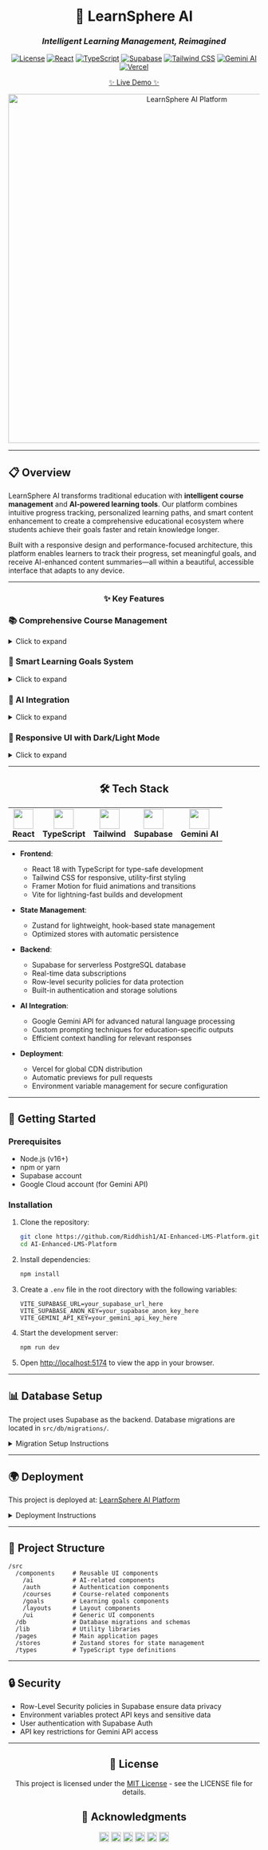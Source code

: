 <div align="center">
  
# 🧠 LearnSphere AI

### *Intelligent Learning Management, Reimagined*

[![License](https://img.shields.io/badge/license-MIT-blue.svg)](LICENSE)
[![React](https://img.shields.io/badge/React-18-%2361DAFB.svg?style=flat&logo=react&logoColor=white)](https://reactjs.org/)
[![TypeScript](https://img.shields.io/badge/TypeScript-5-%233178C6.svg?style=flat&logo=typescript&logoColor=white)](https://www.typescriptlang.org/)
[![Supabase](https://img.shields.io/badge/Supabase-Database-%233ECF8E.svg?style=flat&logo=supabase&logoColor=white)](https://supabase.io/)
[![Tailwind CSS](https://img.shields.io/badge/Tailwind-3-%2338B2AC.svg?style=flat&logo=tailwind-css&logoColor=white)](https://tailwindcss.com/)
[![Gemini AI](https://img.shields.io/badge/Gemini%20AI-Powered-%234285F4.svg?style=flat&logo=google&logoColor=white)](https://ai.google.dev/)
[![Vercel](https://img.shields.io/badge/Deployed%20on-Vercel-%23000000.svg?style=flat&logo=vercel&logoColor=white)](https://lmsplatform-bonderiddhish-gmailcoms-projects.vercel.app/login)

[✨ Live Demo ✨](https://lmsplatform-bonderiddhish-gmailcoms-projects.vercel.app/login)

<a href="https://lmsplatform-bonderiddhish-gmailcoms-projects.vercel.app/login">
  <img src="https://via.placeholder.com/800x400?text=LearnSphere+AI+Screenshot" alt="LearnSphere AI Platform" width="700px" />
</a>

</div>

---

## 📋 Overview

LearnSphere AI transforms traditional education with **intelligent course management** and **AI-powered learning tools**. Our platform combines intuitive progress tracking, personalized learning paths, and smart content enhancement to create a comprehensive educational ecosystem where students achieve their goals faster and retain knowledge longer.

Built with a responsive design and performance-focused architecture, this platform enables learners to track their progress, set meaningful goals, and receive AI-enhanced content summaries—all within a beautiful, accessible interface that adapts to any device.

---

<div align="center">
  
### ✨ Key Features
  
</div>

### 📚 Comprehensive Course Management 
  
<details>
<summary>Click to expand</summary>

- 🔍 Browse an extensive library of courses
- 📊 Enroll and progress tracking with detailed analytics
- 🧭 Interactive module navigation with completion tracking
- 🗑️ Easily remove unwanted courses from your dashboard
</details>

### 🎯 Smart Learning Goals System

<details>
<summary>Click to expand</summary>

- 📝 Set personalized learning objectives with target dates
- 📈 Track progress across your educational journey
- 🔄 Organize and prioritize goals with intuitive status indicators
- 🏆 Receive achievement notifications upon completion
</details>

### 🧠 AI Integration

<details>
<summary>Click to expand</summary>

- 🤖 **Gemini AI Assistant**
  - Get personalized course recommendations based on learning patterns
  - Receive instant answers to course-related questions
  - Adaptive support tailored to individual learning styles

- 📝 **AI-Generated Content Enhancement**
  - Automatic summaries of complex topics for quick review
  - Key concept extraction from course materials
  - Visual concept mapping for better understanding

- ❓ **Intelligent Assessment Generation**
  - AI-powered quizzes that adapt to your knowledge level
  - Diverse question formats to test comprehensive understanding
  - Spaced repetition suggestions based on performance
</details>

### 🎨 Responsive UI with Dark/Light Mode

<details>
<summary>Click to expand</summary>

- ✅ Beautiful, accessibility-focused interface
- 📱 Seamless device adaptation from mobile to desktop
- 🌙 Eye-friendly dark mode for night-time learning
- 🎬 Motion animations for engaging user experience
</details>

---

<div align="center">
  
## 🛠️ Tech Stack
  
</div>

<table align="center">
  <tr>
    <td align="center">
      <img src="https://upload.wikimedia.org/wikipedia/commons/a/a7/React-icon.svg" width="40" height="40"/><br />
      <strong>React</strong>
    </td>
    <td align="center">
      <img src="https://upload.wikimedia.org/wikipedia/commons/4/4c/Typescript_logo_2020.svg" width="40" height="40"/><br />
      <strong>TypeScript</strong>
    </td>
    <td align="center">
      <img src="https://upload.wikimedia.org/wikipedia/commons/d/d5/Tailwind_CSS_Logo.svg" width="40" height="40"/><br />
      <strong>Tailwind</strong>
    </td>
    <td align="center">
      <img src="https://avatars.githubusercontent.com/u/54469796?s=200&v=4" width="40" height="40"/><br />
      <strong>Supabase</strong>
    </td>
    <td align="center">
      <img src="https://seeklogo.com/images/G/google-ai-logo-655C6F1EE5-seeklogo.com.png" width="40" height="40"/><br />
      <strong>Gemini AI</strong>
    </td>
  </tr>
</table>

- **Frontend**: 
  - React 18 with TypeScript for type-safe development
  - Tailwind CSS for responsive, utility-first styling
  - Framer Motion for fluid animations and transitions
  - Vite for lightning-fast builds and development

- **State Management**: 
  - Zustand for lightweight, hook-based state management
  - Optimized stores with automatic persistence

- **Backend**: 
  - Supabase for serverless PostgreSQL database
  - Real-time data subscriptions
  - Row-level security policies for data protection
  - Built-in authentication and storage solutions

- **AI Integration**: 
  - Google Gemini API for advanced natural language processing
  - Custom prompting techniques for education-specific outputs
  - Efficient context handling for relevant responses

- **Deployment**: 
  - Vercel for global CDN distribution
  - Automatic previews for pull requests
  - Environment variable management for secure configuration

---

## 🚀 Getting Started

### Prerequisites

- Node.js (v16+)
- npm or yarn
- Supabase account
- Google Cloud account (for Gemini API)

### Installation

1. Clone the repository:
   ```bash
   git clone https://github.com/Riddhish1/AI-Enhanced-LMS-Platform.git
   cd AI-Enhanced-LMS-Platform
   ```

2. Install dependencies:
   ```bash
   npm install
   ```

3. Create a `.env` file in the root directory with the following variables:
   ```
   VITE_SUPABASE_URL=your_supabase_url_here
   VITE_SUPABASE_ANON_KEY=your_supabase_anon_key_here
   VITE_GEMINI_API_KEY=your_gemini_api_key_here
   ```

4. Start the development server:
   ```bash
   npm run dev
   ```

5. Open [http://localhost:5174](http://localhost:5174) to view the app in your browser.

---

## 📊 Database Setup

The project uses Supabase as the backend. Database migrations are located in `src/db/migrations/`.

<details>
<summary>Migration Setup Instructions</summary>

1. Install Supabase CLI: 
   ```bash
   npm install -g supabase
   ```
2. Login: 
   ```bash
   supabase login
   ```
3. Link your project: 
   ```bash
   supabase link --project-ref your-project-ref
   ```
4. Apply migrations: 
   ```bash
   supabase db push
   ```
</details>

---

## 🌍 Deployment

This project is deployed at: [LearnSphere AI Platform](https://lmsplatform-bonderiddhish-gmailcoms-projects.vercel.app/login)

<details>
<summary>Deployment Instructions</summary>

1. Install Vercel CLI: 
   ```bash
   npm install -g vercel
   ```
2. Login to Vercel: 
   ```bash
   vercel login
   ```
3. Deploy: 
   ```bash
   vercel --prod
   ```

Remember to add your environment variables in the Vercel dashboard:
- `VITE_SUPABASE_URL`
- `VITE_SUPABASE_ANON_KEY`
- `VITE_GEMINI_API_KEY`
</details>

---

## 🧩 Project Structure

```
/src
  /components     # Reusable UI components
    /ai           # AI-related components
    /auth         # Authentication components
    /courses      # Course-related components
    /goals        # Learning goals components
    /layouts      # Layout components
    /ui           # Generic UI components
  /db             # Database migrations and schemas
  /lib            # Utility libraries
  /pages          # Main application pages
  /stores         # Zustand stores for state management
  /types          # TypeScript type definitions
```

---

## 🔒 Security

- Row-Level Security policies in Supabase ensure data privacy
- Environment variables protect API keys and sensitive data
- User authentication with Supabase Auth
- API key restrictions for Gemini API access

---

<div align="center">
  
## 📄 License
  
This project is licensed under the [MIT License](LICENSE) - see the LICENSE file for details.

## 🙏 Acknowledgments

[<img src="https://upload.wikimedia.org/wikipedia/commons/a/a7/React-icon.svg" width="20" height="20"/>](https://reactjs.org/) 
[<img src="https://vitejs.dev/logo.svg" width="20" height="20"/>](https://vitejs.dev/)
[<img src="https://avatars.githubusercontent.com/u/54469796?s=200&v=4" width="20" height="20"/>](https://supabase.io/)
[<img src="https://upload.wikimedia.org/wikipedia/commons/d/d5/Tailwind_CSS_Logo.svg" width="20" height="20"/>](https://tailwindcss.com/)
[<img src="https://www.framer.com/images/favicons/favicon.png" width="20" height="20"/>](https://www.framer.com/motion/)
[<img src="https://seeklogo.com/images/G/google-ai-logo-655C6F1EE5-seeklogo.com.png" width="20" height="20"/>](https://ai.google.dev/)

</div> 